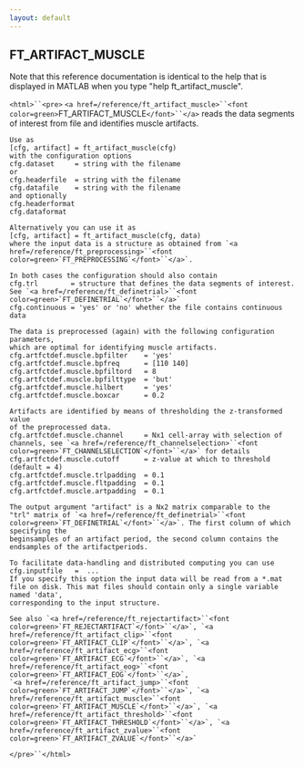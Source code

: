 ```yaml
---
layout: default
---
```


##  FT_ARTIFACT_MUSCLE

Note that this reference documentation is identical to the help that is displayed in MATLAB when you type "help ft_artifact_muscle".

`<html>``<pre>`
    `<a href=/reference/ft_artifact_muscle>``<font color=green>`FT_ARTIFACT_MUSCLE`</font>``</a>` reads the data segments of interest from file and
    identifies muscle artifacts.
 
    Use as
    [cfg, artifact] = ft_artifact_muscle(cfg)
    with the configuration options
    cfg.dataset     = string with the filename
    or
    cfg.headerfile  = string with the filename
    cfg.datafile    = string with the filename
    and optionally
    cfg.headerformat
    cfg.dataformat
 
    Alternatively you can use it as
    [cfg, artifact] = ft_artifact_muscle(cfg, data)
    where the input data is a structure as obtained from `<a href=/reference/ft_preprocessing>``<font color=green>`FT_PREPROCESSING`</font>``</a>`.
 
    In both cases the configuration should also contain
    cfg.trl        = structure that defines the data segments of interest. See `<a href=/reference/ft_definetrial>``<font color=green>`FT_DEFINETRIAL`</font>``</a>`
    cfg.continuous = 'yes' or 'no' whether the file contains continuous data
 
    The data is preprocessed (again) with the following configuration parameters,
    which are optimal for identifying muscle artifacts.
    cfg.artfctdef.muscle.bpfilter    = 'yes'
    cfg.artfctdef.muscle.bpfreq      = [110 140]
    cfg.artfctdef.muscle.bpfiltord   = 8
    cfg.artfctdef.muscle.bpfilttype  = 'but'
    cfg.artfctdef.muscle.hilbert     = 'yes'
    cfg.artfctdef.muscle.boxcar      = 0.2
 
    Artifacts are identified by means of thresholding the z-transformed value
    of the preprocessed data.
    cfg.artfctdef.muscle.channel     = Nx1 cell-array with selection of channels, see `<a href=/reference/ft_channelselection>``<font color=green>`FT_CHANNELSELECTION`</font>``</a>` for details
    cfg.artfctdef.muscle.cutoff      = z-value at which to threshold (default = 4)
    cfg.artfctdef.muscle.trlpadding  = 0.1
    cfg.artfctdef.muscle.fltpadding  = 0.1
    cfg.artfctdef.muscle.artpadding  = 0.1
 
    The output argument "artifact" is a Nx2 matrix comparable to the
    "trl" matrix of `<a href=/reference/ft_definetrial>``<font color=green>`FT_DEFINETRIAL`</font>``</a>`. The first column of which specifying the
    beginsamples of an artifact period, the second column contains the
    endsamples of the artifactperiods.
 
    To facilitate data-handling and distributed computing you can use
    cfg.inputfile   =  ...
    If you specify this option the input data will be read from a *.mat
    file on disk. This mat files should contain only a single variable named 'data',
    corresponding to the input structure.
 
    See also `<a href=/reference/ft_rejectartifact>``<font color=green>`FT_REJECTARTIFACT`</font>``</a>`, `<a href=/reference/ft_artifact_clip>``<font color=green>`FT_ARTIFACT_CLIP`</font>``</a>`, `<a href=/reference/ft_artifact_ecg>``<font color=green>`FT_ARTIFACT_ECG`</font>``</a>`, `<a href=/reference/ft_artifact_eog>``<font color=green>`FT_ARTIFACT_EOG`</font>``</a>`,
    `<a href=/reference/ft_artifact_jump>``<font color=green>`FT_ARTIFACT_JUMP`</font>``</a>`, `<a href=/reference/ft_artifact_muscle>``<font color=green>`FT_ARTIFACT_MUSCLE`</font>``</a>`, `<a href=/reference/ft_artifact_threshold>``<font color=green>`FT_ARTIFACT_THRESHOLD`</font>``</a>`, `<a href=/reference/ft_artifact_zvalue>``<font color=green>`FT_ARTIFACT_ZVALUE`</font>``</a>`
`</pre>``</html>`

